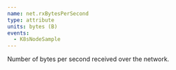 ```yaml
---
name: net.rxBytesPerSecond
type: attribute
units: bytes (B)
events:
  - K8sNodeSample
---
```


Number of bytes per second received over the network.
